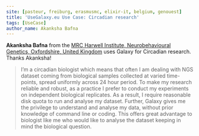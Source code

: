 ```yaml
---
site: [pasteur, freiburg, erasmusmc, elixir-it, belgium, genouest]
title: 'UseGalaxy.eu Use Case: Circadian research'
tags: [UseCase]
author_name: Akanksha Bafna
---
```


__Akanksha Bafna__ from the [MRC Harwell Institute, Neurobehavioural Genetics, Oxfordshire, United Kingdom](https://www.har.mrc.ac.uk/) uses Galaxy for Circadian research. Thanks Akanksha!


> I’m a circadian biologist which means that often I am dealing with NGS dataset coming from biological samples collected at varied time-points, spread  uniformly across 24 hour period. To make my research reliable and robust, as a practice I prefer to conduct my experiments on independent biological replicates. As a result, I require reasonable disk quota to run and analyse my dataset. Further, Galaxy gives me the privilege to understand and analyse my data, without prior knowledge of command line or coding. This offers great advantage to biologist like me who would like to analyse the dataset keeping in mind the biological question.
